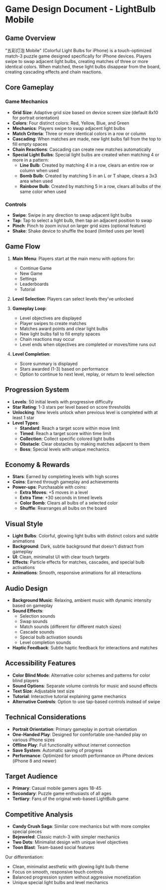 # Game Design Document - LightBulb Mobile

## Game Overview

"五彩灯泡 Mobile" (Colorful Light Bulbs for iPhone) is a touch-optimized match-3 puzzle game designed specifically for iPhone devices. Players swipe to swap adjacent light bulbs, creating matches of three or more identical colors. When matched, these light bulbs disappear from the board, creating cascading effects and chain reactions.

## Core Gameplay

### Game Mechanics

- **Grid Size**: Adaptive grid size based on device screen size (default 8x10 for portrait orientation)
- **Colors**: Four distinct colors: Red, Yellow, Blue, and Green
- **Mechanics**: Players swipe to swap adjacent light bulbs
- **Match Criteria**: Three or more identical colors in a row or column
- **Cascading**: When matches are made, new light bulbs fall from the top to fill empty spaces
- **Chain Reactions**: Cascading can create new matches automatically
- **Special Light Bulbs**: Special light bulbs are created when matching 4 or more in a pattern:
  - **Line Bulb**: Created by matching 4 in a row, clears an entire row or column when used
  - **Bomb Bulb**: Created by matching 5 in an L or T shape, clears a 3x3 area when used
  - **Rainbow Bulb**: Created by matching 5 in a row, clears all bulbs of the same color when used

### Controls

- **Swipe**: Swipe in any direction to swap adjacent light bulbs
- **Tap**: Tap to select a light bulb, then tap an adjacent position to swap
- **Pinch**: Pinch to zoom in/out on larger grid sizes (optional feature)
- **Shake**: Shake device to shuffle the board (limited uses per level)

## Game Flow

1. **Main Menu**: Players start at the main menu with options for:
   - Continue Game
   - New Game
   - Settings
   - Leaderboards
   - Tutorial

2. **Level Selection**: Players can select levels they've unlocked

3. **Gameplay Loop**:
   - Level objectives are displayed
   - Player swipes to create matches
   - Matches award points and clear light bulbs
   - New light bulbs fall to fill empty spaces
   - Chain reactions may occur
   - Level ends when objectives are completed or moves/time runs out

4. **Level Completion**:
   - Score summary is displayed
   - Stars awarded (1-3) based on performance
   - Option to continue to next level, replay, or return to level selection

## Progression System

- **Levels**: 50 initial levels with progressive difficulty
- **Star Rating**: 1-3 stars per level based on score thresholds
- **Unlocking**: New levels unlock when previous level is completed with at least 1 star
- **Level Types**:
  - **Standard**: Reach a target score within move limit
  - **Timed**: Reach a target score within time limit
  - **Collection**: Collect specific colored light bulbs
  - **Obstacle**: Clear obstacles by making matches adjacent to them
  - **Boss**: Special levels with unique mechanics

## Economy & Rewards

- **Stars**: Earned by completing levels with high scores
- **Coins**: Earned through gameplay and achievements
- **Power-ups**: Purchasable with coins:
  - **Extra Moves**: +5 moves in a level
  - **Extra Time**: +30 seconds in timed levels
  - **Color Bomb**: Clears all bulbs of a selected color
  - **Shuffle**: Rearranges all bulbs on the board

## Visual Style

- **Light Bulbs**: Colorful, glowing light bulbs with distinct colors and subtle animations
- **Background**: Dark, subtle background that doesn't distract from gameplay
- **UI**: Clean, minimalist UI with clear touch targets
- **Effects**: Particle effects for matches, cascades, and special bulb activations
- **Animations**: Smooth, responsive animations for all interactions

## Audio Design

- **Background Music**: Relaxing, ambient music with dynamic intensity based on gameplay
- **Sound Effects**:
  - Selection sounds
  - Swap sounds
  - Match sounds (different for different match sizes)
  - Cascade sounds
  - Special bulb activation sounds
  - Level completion sounds
- **Haptic Feedback**: Subtle haptic feedback for interactions and matches

## Accessibility Features

- **Color Blind Mode**: Alternative color schemes and patterns for color blind players
- **Sound Options**: Separate volume controls for music and sound effects
- **Text Size**: Adjustable text size
- **Tutorial**: Interactive tutorial explaining game mechanics
- **Alternative Controls**: Option to use tap-based controls instead of swipe

## Technical Considerations

- **Portrait Orientation**: Primary gameplay in portrait orientation
- **One-Handed Play**: Designed for comfortable one-handed play on various iPhone sizes
- **Offline Play**: Full functionality without internet connection
- **Save System**: Automatic saving of progress
- **Performance**: Optimized for smooth performance on iPhone devices (iPhone 8 and newer)

## Target Audience

- **Primary**: Casual mobile gamers ages 18-45
- **Secondary**: Puzzle game enthusiasts of all ages
- **Tertiary**: Fans of the original web-based LightBulb game

## Competitive Analysis

- **Candy Crush Saga**: Similar core mechanics but with more complex special pieces
- **Bejeweled**: Classic match-3 with simpler mechanics
- **Two Dots**: Minimalist design with unique level objectives
- **Toon Blast**: Team-based social features

Our differentiation:
- Clean, minimalist aesthetic with glowing light bulb theme
- Focus on smooth, responsive touch controls
- Balanced progression system without aggressive monetization
- Unique special light bulbs and level mechanics
